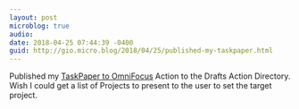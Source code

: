 ```yaml
---
layout: post
microblog: true
audio: 
date: 2018-04-25 07:44:39 -0400
guid: http://gio.micro.blog/2018/04/25/published-my-taskpaper.html
---
```

Published my [TaskPaper to OmniFocus](https://actions.getdrafts.com/a/1Gj) Action to the Drafts Action Directory. Wish I could get a list of Projects to present to the user to set the target project.
